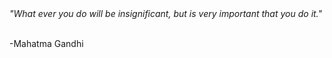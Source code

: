 <html><body><em>"What ever you do will be insignificant, but is very important that you do it."</em>

<br>

<br>-Mahatma Gandhi

<br></body></html>